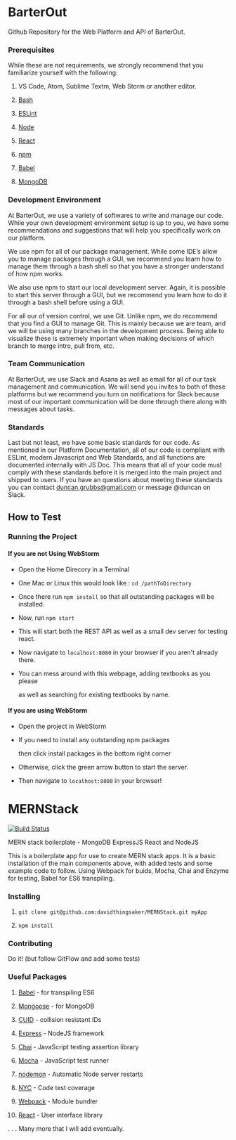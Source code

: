 # BarterOut

Github Repository for the Web Platform and API of BarterOut.

### Prerequisites

While these are not requirements, we strongly recommend that you familiarize yourself with the following:

1. VS Code, Atom, Sublime Textm, Web Storm or another editor.

2. [Bash](https://en.wikipedia.org/wiki/Bash_(Unix_shell))

3. [ESLint](https://eslint.org/)

4. [Node](https://nodejs.org/en/)

5. [React](https://reactjs.org)

6. [npm](https://www.npmjs.com/)

7. [Babel](https://babeljs.io)

8. [MongoDB](https://www.mongodb.com/)

 
### Development Environment

At BarterOut, we use a variety of softwares to write and manage our code. While your own development environment setup is up to you, we have some recommendations and suggestions that will help you specifically work on our platform.


We use npm for all of our package management. While some IDE’s allow you to manage packages through a GUI, we recommend you learn how to manage them through a bash shell so that you have a stronger understand of how npm works.


We also use npm to start our local development server. Again, it is possible to start this server through a GUI, but we recommend you learn how to do it through a bash shell before using a GUI.


For all our of version control, we use Git. Unlike npm, we do recommend that you find a GUI to manage Git. This is mainly because we are team, and we will be using many branches in the development process. Being able to visualize these is extremely important when making decisions of which branch to merge intro, pull from, etc.


### Team Communication

At BarterOut, we use Slack and Asana as well as email for all of our task management and communication. We will send you invites to both of these platforms but we recommend you turn on notifications for Slack because most of our important communication will be done through there along with messages about tasks.


### Standards

Last but not least, we have some basic standards for our code. As mentioned in our Platform Documentation, all of our code is compliant with ESLint, modern Javascript and Web Standards, and all functions are documented internally with JS Doc. This means that all of your code must comply with these standards before it is merged into the main project and shipped to users. If you have an questions about meeting these standards you can contact duncan.grubbs@gmail.com or message @duncan on Slack.

## How to Test

### Running the Project

#### If you are not Using WebStorm
- Open the Home Direcory in a Terminal

- One Mac or Linux this would look like : `cd /pathToDirectory`

- Once there run `npm install` so that all outstanding packages will be installed.

- Now, run `npm start`

- This will start both the REST API as well as a small dev server for testing react.

- Now navigate to `localhost:8080` in your browser if you aren't already there.

- You can mess around with this webpage, adding textbooks as you please

	as well as searching for existing textbooks by name.

  

#### If you are using WebStorm

- Open the project in WebStorm

- If you need to install any outstanding npm packages

	then click install packages in the bottom right corner

- Otherwise, click the green arrow button to start the server.

- Then navigate to `localhost:8080` in your browser!

  

# MERNStack

  

[![Build Status](https://travis-ci.org/davidthingsaker/MERNStack.svg?branch=master)](https://travis-ci.org/davidthingsaker/MERNStack)

  

MERN stack boilerplate - MongoDB ExpressJS React and NodeJS

  

This is a boilerplate app for use to create MERN stack apps. It is a basic installation of the main components above, with added tests and some example code to follow. Using Webpack for buids, Mocha, Chai and Enzyme for testing, Babel for ES6 transpiling.

  

### Installing

  

1.  `git clone git@github.com:davidthingsaker/MERNStack.git myApp`

2.  `npm install`

  

### Contributing

  

Do it! (but follow GitFlow and add some tests)

  

### Useful Packages

  

1.  [Babel](https://babeljs.io) - for transpiling ES6

2.  [Mongoose](http://mongoosejs.com) - for MongoDB

3.  [CUID](https://github.com/ericelliott/cuid) - collision resistant IDs

4.  [Express](https://expressjs.com) - NodeJS framework

5.  [Chai](https://chaijs.com) - JavaScript testing assertion library

6.  [Mocha](https://mochajs.org) - JavaScript test runner

7.  [nodemon](http://nodemon.io) - Automatic Node server restarts

8.  [NYC](https://github.com/istanbuljs/nyc) - Code test coverage

9.  [Webpack](https://webpack.github.io) - Module bundler

10.  [React](https://reactjs.org) - User interface library

  

. . . Many more that I will add eventually.